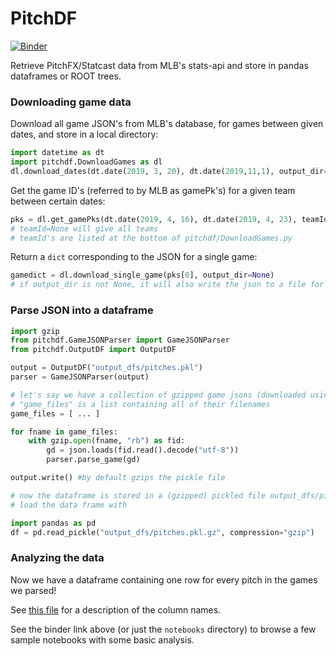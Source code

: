 # PitchDF
[![Binder](https://mybinder.org/badge_logo.svg)](https://mybinder.org/v2/gh/bjmarsh/PitchDF/master?filepath=notebooks)

Retrieve PitchFX/Statcast data from MLB's stats-api and store in pandas dataframes or ROOT trees.

### Downloading game data
Download all game JSON's from MLB's database, for games between given dates, and store in a local directory:
```python
import datetime as dt
import pitchdf.DownloadGames as dl
dl.download_dates(dt.date(2019, 3, 20), dt.date(2019,11,1), output_dir="./gamedata")
```
Get the game ID's (referred to by MLB as gamePk's) for a given team between certain dates:
```python
pks = dl.get_gamePks(dt.date(2019, 4, 16), dt.date(2019, 4, 23), teamId=112)
# teamId=None will give all teams
# teamId's are listed at the bottom of pitchdf/DownloadGames.py
```
Return a `dict` corresponding to the JSON for a single game:
```python
gamedict = dl.download_single_game(pks[0], output_dir=None)
# if output_dir is not None, it will also write the json to a file for later use
```

### Parse JSON into a dataframe
```python
import gzip
from pitchdf.GameJSONParser import GameJSONParser
from pitchdf.OutputDF import OutputDF

output = OutputDF("output_dfs/pitches.pkl")
parser = GameJSONParser(output)

# let's say we have a collection of gzipped game jsons (downloaded using examples above)
# "game_files" is a list containing all of their filenames
game_files = [ ... ]

for fname in game_files:
    with gzip.open(fname, "rb") as fid:
        gd = json.loads(fid.read().decode("utf-8"))
        parser.parse_game(gd)

output.write() #by default gzips the pickle file

# now the dataframe is stored in a (gzipped) pickled file output_dfs/pitches.pkl.gz
# load the data frame with

import pandas as pd
df = pd.read_pickle("output_dfs/pitches.pkl.gz", compression="gzip")

```

### Analyzing the data
Now we have a dataframe containing one row for every pitch in the games we parsed!

See [this file](docs/df_columns.md) for a description of the column names.

See the binder link above (or just the `notebooks` directory) to browse a few sample notebooks with some basic analysis.
